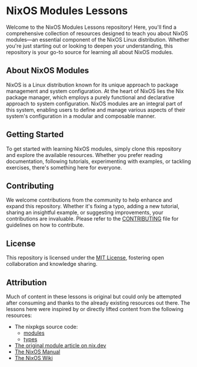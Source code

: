 # NixOS Modules Lessons

Welcome to the NixOS Modules Lessons repository!
Here, you'll find a comprehensive collection of resources designed to teach you about NixOS modules—an essential component of the NixOS Linux distribution.
Whether you're just starting out or looking to deepen your understanding, this repository is your go-to source for learning all about NixOS modules.

## About NixOS Modules

NixOS is a Linux distribution known for its unique approach to package management and system configuration.
At the heart of NixOS lies the Nix package manager, which employs a purely functional and declarative approach to system configuration.
NixOS modules are an integral part of this system, enabling users to define and manage various aspects of their system's configuration in a modular and composable manner.

## Getting Started

To get started with learning NixOS modules, simply clone this repository and explore the available resources.
Whether you prefer reading documentation, following tutorials, experimenting with examples, or tackling exercises, there's something here for everyone.

## Contributing

We welcome contributions from the community to help enhance and expand this repository.
Whether it's fixing a typo, adding a new tutorial, sharing an insightful example, or suggesting improvements, your contributions are invaluable.
Please refer to the [CONTRIBUTING](CONTRIBUTING.md) file for guidelines on how to contribute.

## License

This repository is licensed under the [MIT License](LICENSE.md), fostering open collaboration and knowledge sharing.

## Attribution

Much of content in these lessons is original but could only be attempted after consuming and thanks to the already existing resources out there.
The lessons here were inspired by or directly lifted content from the following resources:

- The nixpkgs source code:
  - [modules](https://github.com/NixOS/nixpkgs/blob/master/lib/modules.nix)
  - [types](https://github.com/NixOS/nixpkgs/blob/master/lib/types.nix)
- [The original module article on nix.dev](https://nix.dev/tutorials/module-system/module-system.html)
- [The NixOS Manual](https://nixos.org/manual/nixos/stable/#sec-writing-modules)
- [The NixOS Wiki](https://nixos.wiki/wiki/NixOS_modules)
